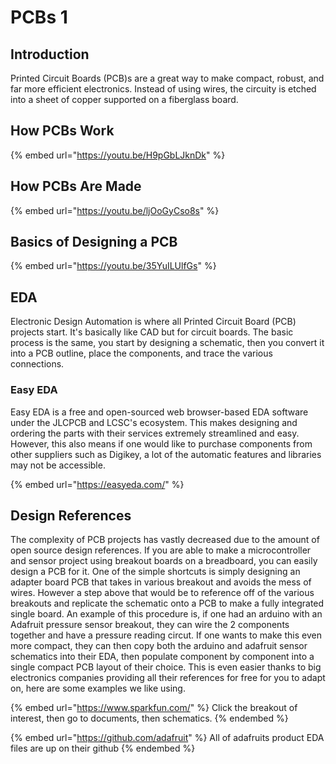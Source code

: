 # PCBs 1

## Introduction

Printed Circuit Boards (PCB)s are a great way to make compact, robust, and far more efficient electronics. Instead of using wires, the circuity is etched into a sheet of copper supported on a fiberglass board.

## How PCBs Work

{% embed url="https://youtu.be/H9pGbLJknDk" %}

## How PCBs Are Made

{% embed url="https://youtu.be/ljOoGyCso8s" %}

## Basics of Designing a PCB

{% embed url="https://youtu.be/35YuILUlfGs" %}

## EDA

Electronic Design Automation is where all Printed Circuit Board (PCB) projects start. It's basically like CAD but for circuit boards. The basic process is the same, you start by designing a schematic, then you convert it into a PCB outline, place the components, and trace the various connections.&#x20;

### Easy EDA

Easy EDA is a free and open-sourced web browser-based EDA software under the JLCPCB and LCSC's ecosystem. This makes designing and ordering the parts with their services extremely streamlined and easy. However, this also means if one would like to purchase components from other suppliers such as Digikey, a lot of the automatic features and libraries may not be accessible.&#x20;

{% embed url="https://easyeda.com/" %}

## Design References

The complexity of PCB projects has vastly decreased due to the amount of open source design references. If you are able to make a microcontroller and sensor project using breakout boards on a breadboard, you can easily design a PCB for it. One of the simple shortcuts is simply designing an adapter board PCB that takes in various breakout and avoids the mess of wires. However a step above that would be to reference off of the various breakouts and replicate the schematic onto a PCB to make a fully integrated single board. An example of this procedure is, if one had an arduino with an Adafruit pressure sensor breakout, they can wire the 2 components together and have a pressure reading circut. If one wants to make this even more compact, they can then copy both the arduino and adafruit sensor schematics into their EDA, then populate component by component into a single compact PCB layout of their choice. This is even easier thanks to big electronics companies providing all their references for free for you to adapt on, here are some examples we like using.

{% embed url="https://www.sparkfun.com/" %}
Click the breakout of interest, then go to documents, then schematics.
{% endembed %}

{% embed url="https://github.com/adafruit" %}
All of adafruits product EDA files are up on their github
{% endembed %}
